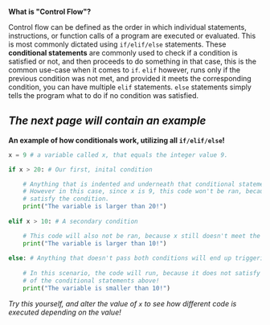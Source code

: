 **What is "Control Flow"?**

Control flow can be defined as the order in which individual statements, instructions, or function calls of a program are executed or evaluated. This is most commonly dictated using `if/elif/else` statements. These **conditional statements** are commonly used to check if a condition is satisfied or not, and then proceeds to do something in that case, this is the common use-case when it comes to `if`. `elif` however, runs only if the previous condition was not met, and provided it meets the corresponding condition, you can have multiple `elif` statements. `else` statements simply tells the program what to do if no condition was satisfied.

*The next page will contain an example*
---
**An example of how conditionals work, utilizing all `if/elif/else`!**
```py
x = 9 # a variable called x, that equals the integer value 9.

if x > 20: # Our first, inital condition

    # Anything that is indented and underneath that conditional statement will run.
    # However in this case, since x is 9, this code won't be ran, because it doesn't
    # satisfy the condition.
    print("The variable is larger than 20!") 
    
elif x > 10: # A secondary condition

    # This code will also not be ran, because x still doesn't meet the condition
    print("The variable is larger than 10!")
    
else: # Anything that doesn't pass both conditions will end up triggering this
    
    # In this scenario, the code will run, because it does not satisfy any
    # of the conditional statements above!
    print("The variable is smaller than 10!")
```
*Try this yourself, and alter the value of `x` to see how different code is executed depending on the value!*
